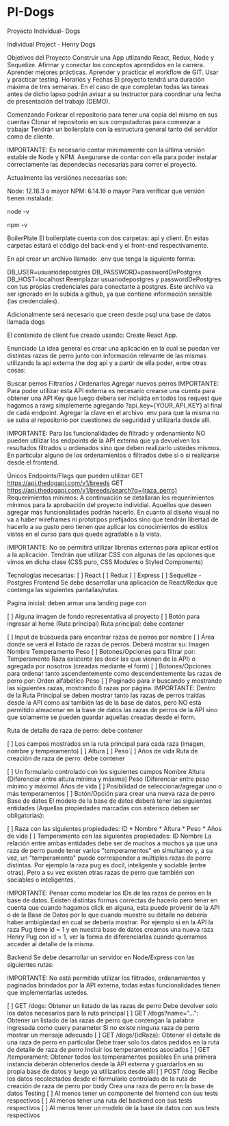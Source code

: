 # PI-Dogs
Proyecto Individual- Dogs


Individual Project - Henry Dogs


Objetivos del Proyecto
Construir una App utlizando React, Redux, Node y Sequelize.
Afirmar y conectar los conceptos aprendidos en la carrera.
Aprender mejores prácticas.
Aprender y practicar el workflow de GIT.
Usar y practicar testing.
Horarios y Fechas
El proyecto tendrá una duración máxima de tres semanas. En el caso de que completan todas las tareas antes de dicho lapso podrán avisar a su Instructor para coordinar una fecha de presentación del trabajo (DEMO).

Comenzando
Forkear el repositorio para tener una copia del mismo en sus cuentas
Clonar el repositorio en sus computadoras para comenzar a trabajar
Tendrán un boilerplate con la estructura general tanto del servidor como de cliente.

IMPORTANTE: Es necesario contar minimamente con la última versión estable de Node y NPM. Asegurarse de contar con ella para poder instalar correctamente las dependecias necesarias para correr el proyecto.

Actualmente las versiónes necesarias son:

Node: 12.18.3 o mayor
NPM: 6.14.16 o mayor
Para verificar que versión tienen instalada:

node -v

npm -v

BoilerPlate
El boilerplate cuenta con dos carpetas: api y client. En estas carpetas estará el código del back-end y el front-end respectivamente.

En api crear un archivo llamado: .env que tenga la siguiente forma:

DB_USER=usuariodepostgres
DB_PASSWORD=passwordDePostgres
DB_HOST=localhost
Reemplazar usuariodepostgres y passwordDePostgres con tus propias credenciales para conectarte a postgres. Este archivo va ser ignorado en la subida a github, ya que contiene información sensible (las credenciales).

Adicionalmente será necesario que creen desde psql una base de datos llamada dogs

El contenido de client fue creado usando: Create React App.

Enunciado
La idea general es crear una aplicación en la cual se puedan ver distintas razas de perro junto con información relevante de las mismas utilizando la api externa the dog api y a partir de ella poder, entre otras cosas:

Buscar perros
Filtrarlos / Ordenarlos
Agregar nuevos perros
IMPORTANTE: Para poder utilizar esta API externa es necesario crearse una cuenta para obtener una API Key que luego debera ser incluida en todos los request que hagamos a rawg simplemente agregando ?api_key={YOUR_API_KEY} al final de cada endpoint. Agregar la clave en el archivo .env para que la misma no se suba al repositorio por cuestiones de seguridad y utilizarla desde allí.

IMPORTANTE: Para las funcionalidades de filtrado y ordenamiento NO pueden utilizar los endpoints de la API externa que ya devuelven los resultados filtrados u ordenados sino que deben realizarlo ustedes mismos. En particular alguno de los ordenamientos o filtrados debe si o si realizarse desde el frontend.

Únicos Endpoints/Flags que pueden utilizar
GET https://api.thedogapi.com/v1/breeds
GET https://api.thedogapi.com/v1/breeds/search?q={raza_perro}
Requerimientos mínimos:
A continuación se detallaran los requerimientos mínimos para la aprobación del proyecto individial. Aquellos que deseen agregar más funcionalidades podrán hacerlo. En cuanto al diseño visual no va a haber wireframes ni prototipos prefijados sino que tendrán libertad de hacerlo a su gusto pero tienen que aplicar los conocimientos de estilos vistos en el curso para que quede agradable a la vista.

IMPORTANTE: No se permitirá utilizar librerías externas para aplicar estilos a la aplicación. Tendrán que utilizar CSS con algunas de las opciones que vimos en dicha clase (CSS puro, CSS Modules o Styled Components)

Tecnologías necesarias:
[ ] React
[ ] Redux
[ ] Express
[ ] Sequelize - Postgres
Frontend
Se debe desarrollar una aplicación de React/Redux que contenga las siguientes pantallas/rutas.

Pagina inicial: deben armar una landing page con

[ ] Alguna imagen de fondo representativa al proyecto
[ ] Botón para ingresar al home (Ruta principal)
Ruta principal: debe contener

[ ] Input de búsqueda para encontrar razas de perros por nombre
[ ] Área donde se verá el listado de razas de perros. Deberá mostrar su:
Imagen
Nombre
Temperamento
Peso
[ ] Botones/Opciones para filtrar por:
Temperamento
Raza existente (es decir las que vienen de la API) o agregada por nosotros (creadas mediante el form)
[ ] Botones/Opciones para ordenar tanto ascendentemente como descendentemente las razas de perro por:
Orden alfabético
Peso
[ ] Paginado para ir buscando y mostrando las siguientes razas, mostrando 8 razas por página.
IMPORTANTE: Dentro de la Ruta Principal se deben mostrar tanto las razas de perros traidas desde la API como así también las de la base de datos, pero NO está permitido almacenar en la base de datos las razas de perros de la API sino que solamente se pueden guardar aquellas creadas desde el form.

Ruta de detalle de raza de perro: debe contener

[ ] Los campos mostrados en la ruta principal para cada raza (imagen, nombre y temperamento)
[ ] Altura
[ ] Peso
[ ] Años de vida
Ruta de creación de raza de perro: debe contener

[ ] Un formulario controlado con los siguientes campos
Nombre
Altura (Diferenciar entre altura mínima y máxima)
Peso (Diferenciar entre peso mínimo y máximo)
Años de vida
[ ] Posibilidad de seleccionar/agregar uno o más temperamentos
[ ] Botón/Opción para crear una nueva raza de perro
Base de datos
El modelo de la base de datos deberá tener las siguientes entidades (Aquellas propiedades marcadas con asterísco deben ser obligatorias):

[ ] Raza con las siguientes propiedades:
ID *
Nombre *
Altura *
Peso *
Años de vida
[ ] Temperamento con las siguientes propiedades:
ID
Nombre
La relación entre ambas entidades debe ser de muchos a muchos ya que una raza de perro puede tener varios "temperamentos" en simultaneo y, a su vez, un "temperamento" puede corresponder a múltiples razas de perro distintas. Por ejemplo la raza pug es docil, inteligente y sociable (entre otras). Pero a su vez existen otras razas de perro que también son sociables o inteligentes.

IMPORTANTE: Pensar como modelar los IDs de las razas de perros en la base de datos. Existen distintas formas correctas de hacerlo pero tener en cuenta que cuando hagamos click en alguna, esta puede provenir de la API o de la Base de Datos por lo que cuando muestre su detalle no debería haber ambigüedad en cual se debería mostrar. Por ejemplo si en la API la raza Pug tiene id = 1 y en nuestra base de datos creamos una nueva raza Henry Pug con id = 1, ver la forma de diferenciarlas cuando querramos acceder al detalle de la misma.

Backend
Se debe desarrollar un servidor en Node/Express con las siguientes rutas:

IMPORTANTE: No está permitido utilizar los filtrados, ordenamientos y paginados brindados por la API externa, todas estas funcionalidades tienen que implementarlas ustedes.

[ ] GET /dogs:
Obtener un listado de las razas de perro
Debe devolver solo los datos necesarios para la ruta principal
[ ] GET /dogs?name="...":
Obtener un listado de las razas de perro que contengan la palabra ingresada como query parameter
Si no existe ninguna raza de perro mostrar un mensaje adecuado
[ ] GET /dogs/{idRaza}:
Obtener el detalle de una raza de perro en particular
Debe traer solo los datos pedidos en la ruta de detalle de raza de perro
Incluir los temperamentos asociados
[ ] GET /temperament:
Obtener todos los temperamentos posibles
En una primera instancia deberán obtenerlos desde la API externa y guardarlos en su propia base de datos y luego ya utilizarlos desde allí
[ ] POST /dog:
Recibe los datos recolectados desde el formulario controlado de la ruta de creación de raza de perro por body
Crea una raza de perro en la base de datos
Testing
[ ] Al menos tener un componente del frontend con sus tests respectivos
[ ] Al menos tener una ruta del backend con sus tests respectivos
[ ] Al menos tener un modelo de la base de datos con sus tests respectivos
